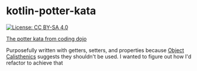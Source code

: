 # kotlin-potter-kata

[![License: CC BY-SA 4.0](https://img.shields.io/badge/License-CC%20BY--SA%204.0-lightgrey.svg)](https://creativecommons.org/licenses/by-sa/4.0/)

[The potter kata from coding dojo](http://codingdojo.org/kata/Potter/)

Purposefully written with getters, setters, and properties because [Object Calisthenics](https://williamdurand.fr/2013/06/03/object-calisthenics/) suggests they shouldn't be used.
I wanted to figure out how I'd refactor to achieve that
